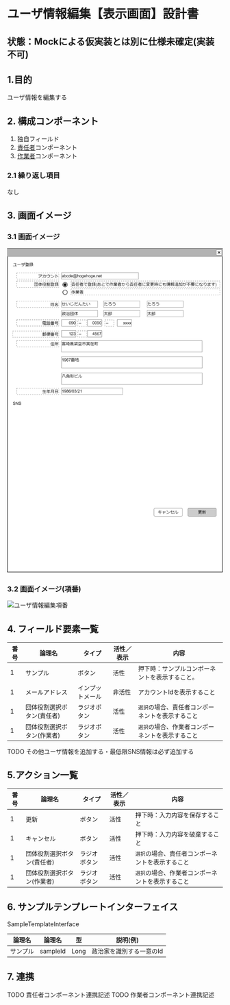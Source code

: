 ﻿# ユーザ情報編集【表示画面】設計書

## 状態：Mockによる仮実装とは別に仕様未確定(実装不可)

## 1.目的

ユーザ情報を編集する

## 2. 構成コンポーネント

1. 独自フィールド
2. [責任者](../../common/front/person_manager/person_manager.md)コンポーネント
3. [作業者](../../common/front/person_worker/person_worker.md)コンポーネント

### 2.1 繰り返し項目

なし

## 3. 画面イメージ

### 3.1 画面イメージ

![ユーザ情報編集](image/ユーザ情報編集.drawio.png)

### 3.2 画面イメージ(項番)

![ユーザ情報編集項番](image/ユーザ情報編集項番.drawio.png)

## 4. フィールド要素一覧

| 番号 |           論理名           |      タイプ      | 活性／表示 |                       内容                       |
| ---- | -------------------------- | ---------------- | ---------- | ------------------------------------------------ |
| 1    | サンプル                   | ボタン           | 活性       | 押下時：サンプルコンポーネントを表示すること。   |
| 1    | メールアドレス             | インプットメール | 非活性     | アカウントIdを表示すること                       |
| 1    | 団体役割選択ボタン(責任者) | ラジオボタン     | 活性       | `選択`の場合、責任者コンポーネントを表示すること |
| 1    | 団体役割選択ボタン(作業者) | ラジオボタン     | 活性       | `選択`の場合、作業者コンポーネントを表示すること |

TODO その他ユーザ情報を追加する・最低限SNS情報は必ず追加する

## 5.アクション一覧

| 番号 |           論理名           |    タイプ    | 活性／表示 |                       内容                       |
| ---- | -------------------------- | ------------ | ---------- | ------------------------------------------------ |
| 1    | 更新                       | ボタン       | 活性       | 押下時：入力内容を保存すること                   |
| 1    | キャンセル                 | ボタン       | 活性       | 押下時：入力内容を破棄すること                   |
| 1    | 団体役割選択ボタン(責任者) | ラジオボタン | 活性       | `選択`の場合、責任者コンポーネントを表示すること |
| 1    | 団体役割選択ボタン(作業者) | ラジオボタン | 活性       | `選択`の場合、作業者コンポーネントを表示すること |

## 6. サンプルテンプレートインターフェイス

SampleTemplateInterface

 |  論理名  |  論理名  |  型  |         説明(例)         |
 | -------- | -------- | ---- | ------------------------ |
 | サンプル | sampleId | Long | 政治家を識別する一意のId |

## 7. 連携

TODO 責任者コンポーネント連携記述
TODO 作業者コンポーネント連携記述
